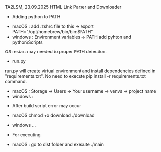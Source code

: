 TA2LSM, 23.09.2025
HTML Link Parser and Downloader

* Adding python to PATH

- macOS    : add .zshrc file to this -> export PATH="/opt/homebrew/bin/bin:$PATH"
- windows  : Environment variables -> PATH add pyhton and python\Scripts

OS restart may needed to proper PATH detection.

* run.py

run.py will create virtual environment and install dependencies defined in "requirements.txt".
No need to execute pip install -r requirements.txt command.

- macOS    : Storage -> Users -> Your username -> venvs -> project name
- windows  :

* After build script error may occur

- macOS
chmod +x download
./download

- windows
...

* For executing
- macOS    : go to dist folder and execute ./main 